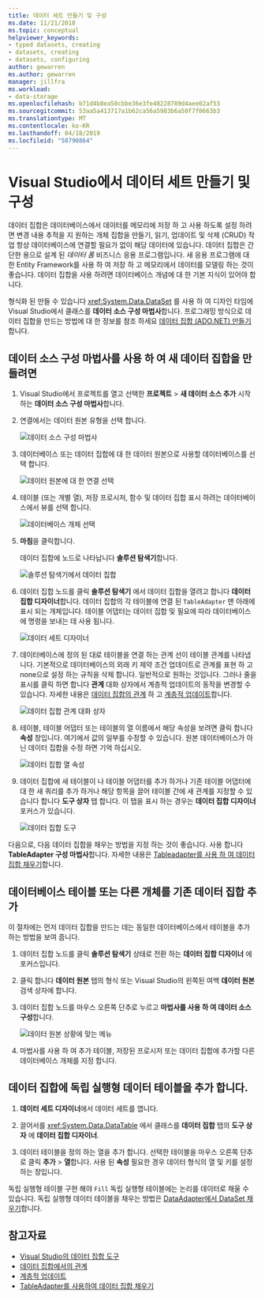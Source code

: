 ```yaml
---
title: 데이터 세트 만들기 및 구성
ms.date: 11/21/2018
ms.topic: conceptual
helpviewer_keywords:
- typed datasets, creating
- datasets, creating
- datasets, configuring
author: gewarren
ms.author: gewarren
manager: jillfra
ms.workload:
- data-storage
ms.openlocfilehash: b71d4b8ea58cbbe36e3fe48228789d4aee02af53
ms.sourcegitcommit: 53aa5a413717a1b62ca56a5983b6a50f7f0663b3
ms.translationtype: MT
ms.contentlocale: ko-KR
ms.lasthandoff: 04/18/2019
ms.locfileid: "58790864"
---
```

# <a name="create-and-configure-datasets-in-visual-studio"></a>Visual Studio에서 데이터 세트 만들기 및 구성

데이터 집합은 데이터베이스에서 데이터를 메모리에 저장 하 고 사용 하도록 설정 하려면 변경 내용 추적을 지 원하는 개체 집합을 만들기, 읽기, 업데이트 및 삭제 (CRUD) 작업 항상 데이터베이스에 연결할 필요가 없이 해당 데이터에 있습니다. 데이터 집합은 간단한 용으로 설계 된 *데이터 폼* 비즈니스 응용 프로그램입니다. 새 응용 프로그램에 대 한 Entity Framework를 사용 하 여 저장 하 고 메모리에서 데이터를 모델링 하는 것이 좋습니다. 데이터 집합을 사용 하려면 데이터베이스 개념에 대 한 기본 지식이 있어야 합니다.

형식화 된 만들 수 있습니다 <xref:System.Data.DataSet> 를 사용 하 여 디자인 타임에 Visual Studio에서 클래스를 **데이터 소스 구성 마법사**합니다. 프로그래밍 방식으로 데이터 집합을 만드는 방법에 대 한 정보를 참조 하세요 [데이터 집합 (ADO.NET) 만들기](/dotnet/framework/data/adonet/dataset-datatable-dataview/creating-a-dataset)합니다.

## <a name="create-a-new-dataset-by-using-the-data-source-configuration-wizard"></a>데이터 소스 구성 마법사를 사용 하 여 새 데이터 집합을 만들려면

1. Visual Studio에서 프로젝트를 열고 선택한 **프로젝트** > **새 데이터 소스 추가** 시작 하는 **데이터 소스 구성 마법사**합니다.

2. 연결에서는 데이터 원본 유형을 선택 합니다.

     ![데이터 소스 구성 마법사](../data-tools/media/data-source-configuration-wizard.png)

3. 데이터베이스 또는 데이터 집합에 대 한 데이터 원본으로 사용할 데이터베이스를 선택 합니다.

     ![데이터 원본에 대 한 연결 선택](../data-tools/media/data-source-choose-a-connection.png)

4. 테이블 (또는 개별 열), 저장 프로시저, 함수 및 데이터 집합 표시 하려는 데이터베이스에서 뷰를 선택 합니다.

     ![데이터베이스 개체 선택](../data-tools/media/raddata-chose-objects.png)

5. **마침**을 클릭합니다.

   데이터 집합에 노드로 나타납니다 **솔루션 탐색기**합니다.

   ![솔루션 탐색기에서 데이터 집합](../data-tools/media/dataset-in-solution-explorer.png)

6. 데이터 집합 노드를 클릭 **솔루션 탐색기** 에서 데이터 집합을 열려고 합니다 **데이터 집합 디자이너**합니다. 데이터 집합의 각 테이블에 연결 된 `TableAdapter` 맨 아래에 표시 되는 개체입니다. 테이블 어댑터는 데이터 집합 및 필요에 따라 데이터베이스에 명령을 보내는 데 사용 됩니다.

   ![데이터 세트 디자이너](../data-tools/media/dataset-designer.png)

7. 데이터베이스에 정의 된 대로 테이블을 연결 하는 관계 선이 테이블 관계를 나타냅니다. 기본적으로 데이터베이스의 외래 키 제약 조건 업데이트로 관계를 표현 하 고 none으로 설정 하는 규칙을 삭제 합니다. 일반적으로 원하는 것입니다. 그러나 줄을 표시를 클릭 하면 합니다 **관계** 대화 상자에서 계층적 업데이트의 동작을 변경할 수 있습니다. 자세한 내용은 [데이터 집합의 관계](../data-tools/relationships-in-datasets.md) 하 고 [계층적 업데이트](../data-tools/hierarchical-update.md)합니다.

     ![데이터 집합 관계 대화 상자](../data-tools/media/raddata-relation-dialog.png)

8. 테이블, 테이블 어댑터 또는 테이블의 열 이름에서 해당 속성을 보려면 클릭 합니다 **속성** 창입니다. 여기에서 값의 일부를 수정할 수 있습니다. 원본 데이터베이스가 아닌 데이터 집합을 수정 하면 기억 하십시오.

     ![데이터 집합 열 속성](../data-tools/media/dataset-column-properties.png)

9. 데이터 집합에 새 테이블이 나 테이블 어댑터를 추가 하거나 기존 테이블 어댑터에 대 한 새 쿼리를 추가 하거나 해당 항목을 끌어 테이블 간에 새 관계를 지정할 수 있습니다 합니다 **도구 상자** 탭 합니다. 이 탭을 표시 하는 경우는 **데이터 집합 디자이너** 포커스가 있습니다.

     ![데이터 집합 도구](../data-tools/media/raddata-dataset-toolbox.png)

다음으로, 다음 데이터 집합을 채우는 방법을 지정 하는 것이 좋습니다. 사용 합니다 **TableAdapter 구성 마법사**합니다. 자세한 내용은 [Tableadapter를 사용 하 여 데이터 집합 채우기](../data-tools/fill-datasets-by-using-tableadapters.md)합니다.

## <a name="add-a-database-table-or-other-object-to-an-existing-dataset"></a>데이터베이스 테이블 또는 다른 개체를 기존 데이터 집합 추가

이 절차에는 먼저 데이터 집합을 만드는 데는 동일한 데이터베이스에서 테이블을 추가 하는 방법을 보여 줍니다.

1. 데이터 집합 노드를 클릭 **솔루션 탐색기** 상태로 전환 하는 **데이터 집합 디자이너** 에 포커스입니다.

2. 클릭 합니다 **데이터 원본** 탭의 형식 또는 Visual Studio의 왼쪽된 여백 **데이터 원본** 검색 상자에 합니다.

3. 데이터 집합 노드를 마우스 오른쪽 단추로 누르고 **마법사를 사용 하 여 데이터 소스 구성**합니다.

     ![데이터 원본 상황에 맞는 메뉴](../data-tools/media/data-source-context-menu.png)

4. 마법사를 사용 하 여 추가 테이블, 저장된 프로시저 또는 데이터 집합에 추가할 다른 데이터베이스 개체를 지정 합니다.

## <a name="add-a-stand-alone-data-table-to-a-dataset"></a>데이터 집합에 독립 실행형 데이터 테이블을 추가 합니다.

1. **데이터 세트 디자이너**에서 데이터 세트를 엽니다.

2. 끌어서를 <xref:System.Data.DataTable> 에서 클래스를 **데이터 집합** 탭의 **도구 상자** 에 **데이터 집합 디자이너**.

3. 데이터 테이블을 정의 하는 열을 추가 합니다. 선택한 테이블을 마우스 오른쪽 단추로 클릭 **추가** > **열**합니다. 사용 된 **속성** 필요한 경우 데이터 형식의 열 및 키를 설정 하는 창입니다.

독립 실행형 테이블 구현 해야 `Fill` 독립 실행형 테이블에는 논리를 데이터로 채울 수 있습니다. 독립 실행형 데이터 테이블을 채우는 방법은 [DataAdapter에서 DataSet 채우기](/dotnet/framework/data/adonet/populating-a-dataset-from-a-dataadapter)합니다.

## <a name="see-also"></a>참고자료

- [Visual Studio의 데이터 집합 도구](../data-tools/dataset-tools-in-visual-studio.md)
- [데이터 집합에서의 관계](../data-tools/relationships-in-datasets.md)
- [계층적 업데이트](../data-tools/hierarchical-update.md)
- [TableAdapter를 사용하여 데이터 집합 채우기](../data-tools/fill-datasets-by-using-tableadapters.md)